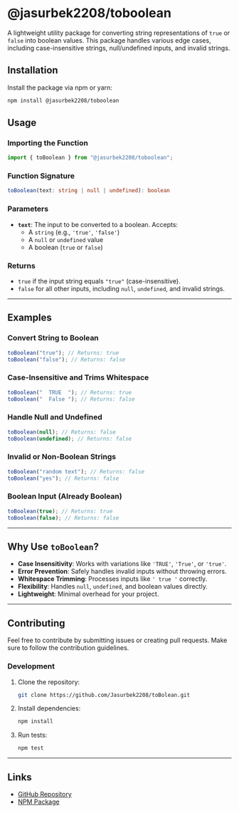 # @jasurbek2208/toboolean

A lightweight utility package for converting string representations of `true` or `false` into boolean values. This package handles various edge cases, including case-insensitive strings, null/undefined inputs, and invalid strings.

## Installation

Install the package via npm or yarn:

```bash
npm install @jasurbek2208/toboolean
```

## Usage

### Importing the Function

```typescript
import { toBoolean } from "@jasurbek2208/toboolean";
```

### Function Signature

```typescript
toBoolean(text: string | null | undefined): boolean
```

### Parameters

- **`text`**: The input to be converted to a boolean. Accepts:
  - A `string` (e.g., `'true'`, `'false'`)
  - A `null` or `undefined` value
  - A boolean (`true` or `false`)

### Returns

- `true` if the input string equals `"true"` (case-insensitive).
- `false` for all other inputs, including `null`, `undefined`, and invalid strings.

---

## Examples

### Convert String to Boolean

```typescript
toBoolean("true"); // Returns: true
toBoolean("false"); // Returns: false
```

### Case-Insensitive and Trims Whitespace

```typescript
toBoolean("  TRUE  "); // Returns: true
toBoolean("  False "); // Returns: false
```

### Handle Null and Undefined

```typescript
toBoolean(null); // Returns: false
toBoolean(undefined); // Returns: false
```

### Invalid or Non-Boolean Strings

```typescript
toBoolean("random text"); // Returns: false
toBoolean("yes"); // Returns: false
```

### Boolean Input (Already Boolean)

```typescript
toBoolean(true); // Returns: true
toBoolean(false); // Returns: false
```

---

## Why Use `toBoolean`?

- **Case Insensitivity**: Works with variations like `'TRUE'`, `'True'`, or `'true'`.
- **Error Prevention**: Safely handles invalid inputs without throwing errors.
- **Whitespace Trimming**: Processes inputs like `' true '` correctly.
- **Flexibility**: Handles `null`, `undefined`, and boolean values directly.
- **Lightweight**: Minimal overhead for your project.

---

## Contributing

Feel free to contribute by submitting issues or creating pull requests. Make sure to follow the contribution guidelines.

### Development

1. Clone the repository:
   ```bash
   git clone https://github.com/Jasurbek2208/toBolean.git
   ```
2. Install dependencies:
   ```bash
   npm install
   ```
3. Run tests:
   ```bash
   npm test
   ```

---

## Links

- [GitHub Repository](https://github.com/Jasurbek2208/toBoolean)
- [NPM Package](https://www.npmjs.com/package/@jasurbek2208/toboolean)